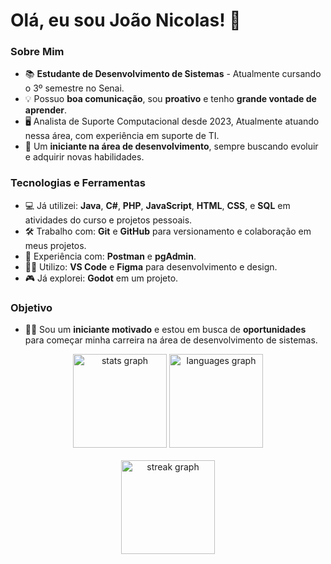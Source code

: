 # Olá, eu sou João Nicolas! 👋

### Sobre Mim
- 📚 **Estudante de Desenvolvimento de Sistemas** - Atualmente cursando o 3º semestre no Senai.
- 💡 Possuo **boa comunicação**, sou **proativo** e tenho **grande vontade de aprender**.
- 🖥️  Analista de Suporte Computacional desde 2023, Atualmente atuando nessa área, com experiência em suporte de TI.
- 🚀 Um **iniciante na área de desenvolvimento**, sempre buscando evoluir e adquirir novas habilidades.

### Tecnologias e Ferramentas
- 💻 Já utilizei: **Java**, **C#**, **PHP**, **JavaScript**, **HTML**, **CSS**, e **SQL** em atividades do curso e projetos pessoais.
- 🛠️ Trabalho com: **Git** e **GitHub** para versionamento e colaboração em meus projetos.
- 🔧 Experiência com: **Postman** e **pgAdmin**.
- 🧑‍💻 Utilizo: **VS Code** e **Figma** para desenvolvimento e design.
- 🎮 Já explorei: **Godot** em um projeto.

### Objetivo
- 👨‍💻 Sou um **iniciante motivado** e estou em busca de **oportunidades** para começar minha carreira na área de desenvolvimento de sistemas.

<div align="center">
  <img src="https://github-readme-stats.vercel.app/api?username=JoaoNicolasFreitas&hide_title=false&hide_rank=false&show_icons=true&include_all_commits=true&count_private=true&disable_animations=false&theme=dracula&locale=en&hide_border=false&order=1" height="150" alt="stats graph"  />
  <img src="https://github-readme-stats.vercel.app/api/top-langs?username=JoaoNicolasFreitas&locale=en&hide_title=false&layout=compact&card_width=320&langs_count=5&theme=dracula&hide_border=false&order=2" height="150" alt="languages graph"  />
  <br><br>
  <img src="https://streak-stats.demolab.com?user=JoaoNicolasFreitas&locale=pt-br&mode=daily&theme=dracula&hide_border=false&border_radius=5&order=3" height="150" alt="streak graph"  />
</div>

###

###
